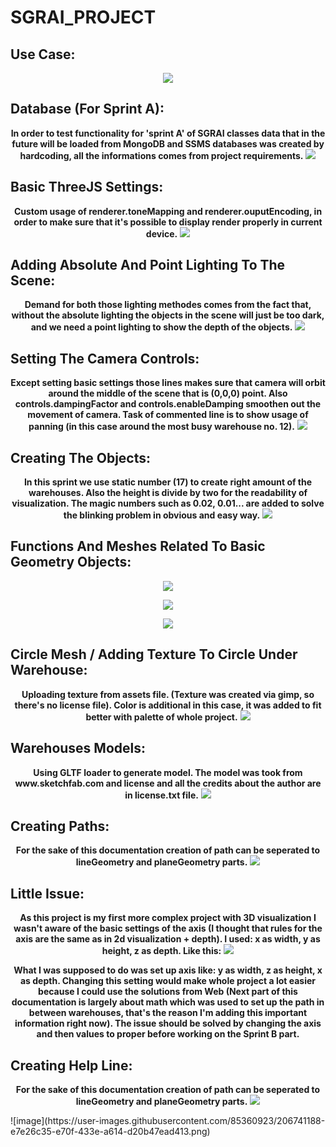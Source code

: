 # SGRAI_PROJECT

## Use Case:
<p align="center">
    <img src="https://user-images.githubusercontent.com/85360923/205863756-8f89c29a-7978-4280-ac82-5a867ce9692d.png" />
</p>

## Database (For Sprint A):
<p align="center">
    <b>In order to test functionality for 'sprint A' of SGRAI classes data that in the future will be loaded from MongoDB and SSMS databases was created by hardcoding, all the informations comes from project requirements.</b>
    <img src="https://user-images.githubusercontent.com/85360923/205871617-7250f031-b914-4de9-a290-e1aea2e2e13d.png" />
</p>

## Basic ThreeJS Settings:
<p align="center">
    <b>Custom usage of renderer.toneMapping and renderer.ouputEncoding, in order to make sure that it's possible to display render properly in current device.</b>
    <img src="https://user-images.githubusercontent.com/85360923/205873857-fb608e45-a39c-49db-8cc8-8baf44b4c521.png"/>
</p>

## Adding Absolute And Point Lighting To The Scene:
<p align="center">
    <b>Demand for both those lighting methodes comes from the fact that, without the absolute lighting the objects in the scene will just be too dark, and we need a point lighting to show the depth of the objects.</b>
    <img src="https://user-images.githubusercontent.com/85360923/205874769-838e8f18-b04c-41b8-816e-fb1ca5c35074.png"/>
</p>

## Setting The Camera Controls:
<p align="center">
    <b>Except setting basic settings those lines makes sure that camera will orbit around the middle of the scene that is (0,0,0) point. Also controls.dampingFactor and controls.enableDamping smoothen out the movement of camera. Task of commented line is to show usage of panning (in this case around the most busy warehouse no. 12).</b>
    <img src="https://user-images.githubusercontent.com/85360923/205875346-4d062db3-c59b-4cf0-9303-5877c35fde4a.png"/>
</p>

## Creating The Objects:
<p align="center">
    <b>In this sprint we use static number (17) to create right amount of the warehouses. Also the height is divide by two for the readability of visualization. The magic numbers such as 0.02, 0.01... are added to solve the blinking problem in obvious and easy way.</b>
    <img src="https://user-images.githubusercontent.com/85360923/205962749-628ca3ca-def4-4088-b606-5e3b2e04f7e9.png"/>
</p>

## Functions And Meshes Related To Basic Geometry Objects:
<p align="center">
    <img src="https://user-images.githubusercontent.com/85360923/205956570-40dfea57-2fa8-48b6-837f-a1125148de54.png"/>
</p>
<p align="center">
    <img src="https://user-images.githubusercontent.com/85360923/205957056-0990efb6-68e3-4891-b4c3-ed8142797a58.png"/>
</p>
<p align="center">
    <img src="https://user-images.githubusercontent.com/85360923/205957514-d9c1e6ac-4a77-406e-86c6-78b1fbae340b.png"/>
</p>

## Circle Mesh / Adding Texture To Circle Under Warehouse:
<p align="center">
    <b>Uploading texture from assets file. (Texture was created via gimp, so there's no license file). Color is additional in this case, it was added to fit better with palette of whole project.</b>
    <img src="https://user-images.githubusercontent.com/85360923/205959295-f9b6c1cc-9ad3-40f4-a31a-358abd6c68c1.png"/>
</p>

## Warehouses Models:
<p align="center">
    <b>Using GLTF loader to generate model. The model was took from www.sketchfab.com and license and all the credits about the author are in license.txt file.</b>
    <img src="https://user-images.githubusercontent.com/85360923/205963605-d7ea8c2d-33d5-40ae-88b4-cea87cbe2b26.png"/>
</p>

## Creating Paths:
<p align="center">
    <b>For the sake of this documentation creation of path can be seperated to lineGeometry and planeGeometry parts.</b>
    <img src="https://user-images.githubusercontent.com/85360923/205967389-86d7da61-5753-4113-8f2a-a9a695a74e4e.png"/>
</p>

## Little Issue:
<p align="center">
    <b>As this project is my first more complex project with 3D visualization I wasn't aware of the basic settings of the axis (I thought that rules for the axis are the same as in 2d visualization + depth). I used: x as width, y as height, z as depth. Like this:</b>
    <img src="https://user-images.githubusercontent.com/85360923/206737932-aec2c5c1-98e8-4d80-a1f9-a442fa57fb8b.png"/>
</p>

<p align="center">
    <b>What I was supposed to do was set up axis like: y as width, z as height, x as depth. Changing this setting would make whole project a lot easier because I could use the solutions from Web (Next part of this documentation is largely about math which was used to set up the path in between warehouses, that's the reason I'm adding this important information right now). The issue should be solved by changing the axis and then values to proper before working on the Sprint B part.</b>
</p>

## Creating Help Line:
<p align="center">
    <b>For the sake of this documentation creation of path can be seperated to lineGeometry and planeGeometry parts.</b>
    <img src="https://user-images.githubusercontent.com/85360923/205967389-86d7da61-5753-4113-8f2a-a9a695a74e4e.png"/>
</p>
![image](https://user-images.githubusercontent.com/85360923/206741188-e7e26c35-e70f-433e-a614-d20b47ead413.png)
